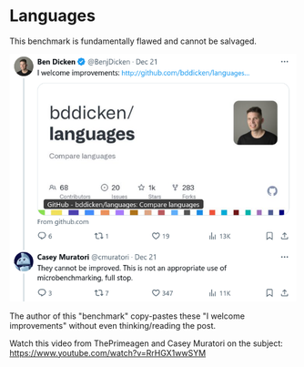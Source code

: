 
# Languages

This benchmark is fundamentally flawed and cannot be salvaged.

![](cmuratori.png)

The author of this "benchmark" copy-pastes these "I welcome improvements"
without even thinking/reading the post.

Watch this video from ThePrimeagen and Casey Muratori on the subject:
https://www.youtube.com/watch?v=RrHGX1wwSYM
